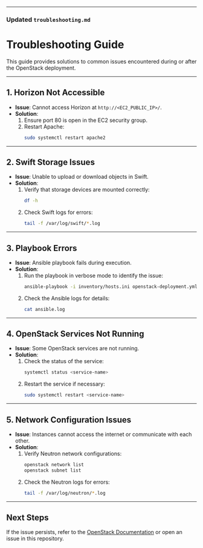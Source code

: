 
---

### **Updated `troubleshooting.md`**

# Troubleshooting Guide

This guide provides solutions to common issues encountered during or after the OpenStack deployment.

---

## 1. Horizon Not Accessible
- **Issue**: Cannot access Horizon at `http://<EC2_PUBLIC_IP>/`.
- **Solution**:
  1. Ensure port 80 is open in the EC2 security group.
  2. Restart Apache:
     ```bash
     sudo systemctl restart apache2
     ```

---

## 2. Swift Storage Issues
- **Issue**: Unable to upload or download objects in Swift.
- **Solution**:
  1. Verify that storage devices are mounted correctly:
     ```bash
     df -h
     ```
  2. Check Swift logs for errors:
     ```bash
     tail -f /var/log/swift/*.log
     ```

---

## 3. Playbook Errors
- **Issue**: Ansible playbook fails during execution.
- **Solution**:
  1. Run the playbook in verbose mode to identify the issue:
     ```bash
     ansible-playbook -i inventory/hosts.ini openstack-deployment.yml -vvv
     ```
  2. Check the Ansible logs for details:
     ```bash
     cat ansible.log
     ```

---

## 4. OpenStack Services Not Running
- **Issue**: Some OpenStack services are not running.
- **Solution**:
  1. Check the status of the service:
     ```bash
     systemctl status <service-name>
     ```
  2. Restart the service if necessary:
     ```bash
     sudo systemctl restart <service-name>
     ```

---

## 5. Network Configuration Issues
- **Issue**: Instances cannot access the internet or communicate with each other.
- **Solution**:
  1. Verify Neutron network configurations:
     ```bash
     openstack network list
     openstack subnet list
     ```
  2. Check the Neutron logs for errors:
     ```bash
     tail -f /var/log/neutron/*.log
     ```

---

## Next Steps
If the issue persists, refer to the [OpenStack Documentation](https://docs.openstack.org/) or open an issue in this repository.
